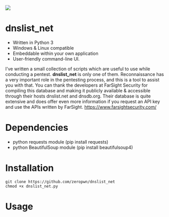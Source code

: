 ![](http://i.imgur.com/2brZGDg.png)

# dnslist_net
- Written in Python 3
- Windows & Linux compatible
- Embeddable within your own application
- User-friendly command-line UI.

I've written a small collection of scripts which are useful to use while conducting a pentest. **dnslist_net** is only one of them. Reconnaissance has a very important role in the pentesting process, and this is a tool to assist you with that. You can thank the developers at FarSight Security for compiling this database and making it publicly available & accessible through their hosts dnslist.net and dnsdb.org. Their database is quite extensive and does offer even more information if you request an API key and use the APIs written by FarSight.
https://www.farsightsecurity.com/

# Dependencies
- python requests module (pip install requests)
- python BeautifulSoup module (pip install beautifulsoup4)

# Installation
```
git clone https://github.com/zeropwn/dnslist_net
chmod +x dnslist_net.py
```

# Usage
